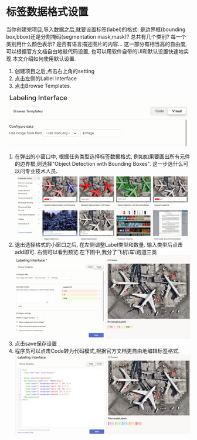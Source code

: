 # 标签数据格式设置
当你创建完项目,导入数据之后,就要设置标签(label)的格式: 是边界框(bounding box,bbox)还是分割掩码(segmentation mask,mask)? 总共有几个类别? 每一个类别用什么颜色表示? 是否有语言描述图片的内容... 
这一部分有相当高的自由度, 可以根据官方文档自由地敲代码设置, 也可以用软件自带的UI和默认设置快速地实现.本文介绍如何使用默认设置. 

1. 创建项目之后,点击右上角的setting
2. 点击左侧的Label Interface
3. 点击Browse Templates. 

![browse tem](md\labels\browsetemplates.png)

1. 在弹出的小窗口中, 根据任务类型选择标签数据格式, 例如如果要画出所有元件的边界框,则选择"Object Detection with Bounding Boxes". 这一步选什么可以问专业技术人员. 
![alt text](md\labels\image.png)
1. 退出选择格式的小窗口之后, 在左侧调整Label类型和数量. 输入类型后点击add即可. 右侧可以看到预览.在下图中,我分了飞机\车\跑道三类
![alt text](md\labels\image-3.png)
1. 点击save保存设置
2. 程序员可以点击Code转为代码模式,根据官方文档更自由地编辑标签格式. 
![alt text](md\labels\image-2.png)